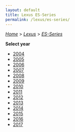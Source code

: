 ```yaml
---
layout: default
title: Lexus ES-Series
permalink: /lexus/es-series/
---
```

[*Home*](/) > [*Lexus*](/lexus/) > [*ES-Series*](/lexus/es-series/)

**Select year**

- [2004](/lexus/es-series/2004/)
- [2005](/lexus/es-series/2005/)
- [2006](/lexus/es-series/2006/)
- [2007](/lexus/es-series/2007/)
- [2008](/lexus/es-series/2008/)
- [2009](/lexus/es-series/2009/)
- [2010](/lexus/es-series/2010/)
- [2011](/lexus/es-series/2011/)
- [2012](/lexus/es-series/2012/)
- [2013](/lexus/es-series/2013/)
- [2014](/lexus/es-series/2014/)
- [2015](/lexus/es-series/2015/)
- [2016](/lexus/es-series/2016/)
- [2017](/lexus/es-series/2017/)